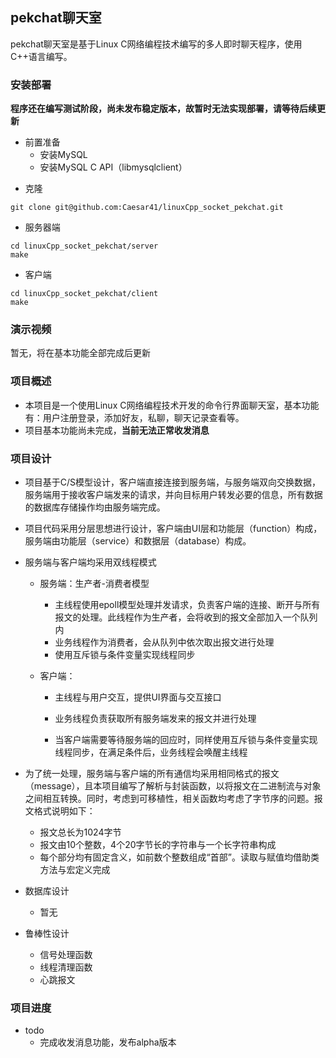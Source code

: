 ## pekchat聊天室

pekchat聊天室是基于Linux C网络编程技术编写的多人即时聊天程序，使用C++语言编写。

### 安装部署

**程序还在编写测试阶段，尚未发布稳定版本，故暂时无法实现部署，请等待后续更新**

* 前置准备
  * 安装MySQL
  * 安装MySQL C API（libmysqlclient）

- 克隆
``` shell?linenums
git clone git@github.com:Caesar41/linuxCpp_socket_pekchat.git
```
- 服务器端
``` shell?linenums
cd linuxCpp_socket_pekchat/server
make
```
 - 客户端

``` shell?linenums
cd linuxCpp_socket_pekchat/client
make
```
### 演示视频

暂无，将在基本功能全部完成后更新
### 项目概述

- 本项目是一个使用Linux C网络编程技术开发的命令行界面聊天室，基本功能有：用户注册登录，添加好友，私聊，聊天记录查看等。
- 项目基本功能尚未完成，**当前无法正常收发消息**
### 项目设计

- 项目基于C/S模型设计，客户端直接连接到服务端，与服务端双向交换数据，服务端用于接收客户端发来的请求，并向目标用户转发必要的信息，所有数据的数据库存储操作均由服务端完成。

- 项目代码采用分层思想进行设计，客户端由UI层和功能层（function）构成，服务端由功能层（service）和数据层（database）构成。

- 服务端与客户端均采用双线程模式

  - 服务端：生产者-消费者模型

    - 主线程使用epoll模型处理并发请求，负责客户端的连接、断开与所有报文的处理。此线程作为生产者，会将收到的报文全部加入一个队列内
    - 业务线程作为消费者，会从队列中依次取出报文进行处理
    - 使用互斥锁与条件变量实现线程同步

  - 客户端：

    - 主线程与用户交互，提供UI界面与交互接口
    - 业务线程负责获取所有服务端发来的报文并进行处理

    - 当客户端需要等待服务端的回应时，同样使用互斥锁与条件变量实现线程同步，在满足条件后，业务线程会唤醒主线程

- 为了统一处理，服务端与客户端的所有通信均采用相同格式的报文（message），且本项目编写了解析与封装函数，以将报文在二进制流与对象之间相互转换。同时，考虑到可移植性，相关函数均考虑了字节序的问题。报文格式说明如下：

  - 报文总长为1024字节
  - 报文由10个整数，4个20字节长的字符串与一个长字符串构成
  - 每个部分均有固定含义，如前数个整数组成“首部”。读取与赋值均借助类方法与宏定义完成

- 数据库设计

  - 暂无

- 鲁棒性设计

  - 信号处理函数
  - 线程清理函数
  - 心跳报文

### 项目进度

* todo
  * 完成收发消息功能，发布alpha版本